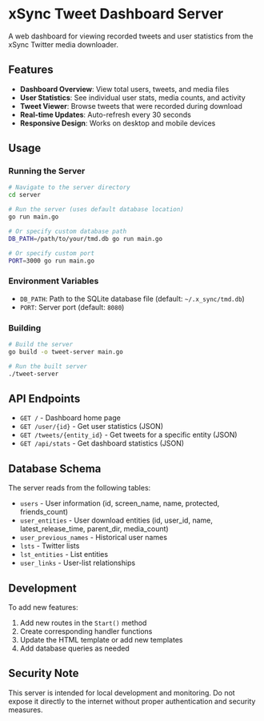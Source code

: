# xSync Tweet Dashboard Server

A web dashboard for viewing recorded tweets and user statistics from the xSync Twitter media downloader.

## Features

- **Dashboard Overview**: View total users, tweets, and media files
- **User Statistics**: See individual user stats, media counts, and activity
- **Tweet Viewer**: Browse tweets that were recorded during download
- **Real-time Updates**: Auto-refresh every 30 seconds
- **Responsive Design**: Works on desktop and mobile devices

## Usage

### Running the Server

```bash
# Navigate to the server directory
cd server

# Run the server (uses default database location)
go run main.go

# Or specify custom database path
DB_PATH=/path/to/your/tmd.db go run main.go

# Or specify custom port
PORT=3000 go run main.go
```

### Environment Variables

- `DB_PATH`: Path to the SQLite database file (default: `~/.x_sync/tmd.db`)
- `PORT`: Server port (default: `8080`)

### Building

```bash
# Build the server
go build -o tweet-server main.go

# Run the built server
./tweet-server
```

## API Endpoints

- `GET /` - Dashboard home page
- `GET /user/{id}` - Get user statistics (JSON)
- `GET /tweets/{entity_id}` - Get tweets for a specific entity (JSON)
- `GET /api/stats` - Get dashboard statistics (JSON)

## Database Schema

The server reads from the following tables:

- `users` - User information (id, screen_name, name, protected, friends_count)
- `user_entities` - User download entities (id, user_id, name, latest_release_time, parent_dir, media_count)
- `user_previous_names` - Historical user names
- `lsts` - Twitter lists
- `lst_entities` - List entities
- `user_links` - User-list relationships

## Development

To add new features:

1. Add new routes in the `Start()` method
2. Create corresponding handler functions
3. Update the HTML template or add new templates
4. Add database queries as needed

## Security Note

This server is intended for local development and monitoring. Do not expose it directly to the internet without proper authentication and security measures.
